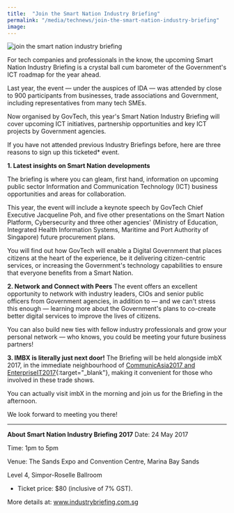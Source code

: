 ```yaml
---
title:  "Join the Smart Nation Industry Briefing"
permalink: "/media/technews/join-the-smart-nation-industry-briefing"
image: 
---
```


![join the smart nation industry briefing](/images/technews/join-the-smart-nation-industry-briefing-part-1.jpg)

For tech companies and professionals in the know, the upcoming Smart Nation Industry Briefing is a crystal ball cum barometer of the Government's ICT roadmap for the year ahead.

Last year, the event — under the auspices of IDA — was attended by close to 900 participants from businesses, trade associations and Government, including representatives from many tech SMEs.

Now organised by GovTech, this year's Smart Nation Industry Briefing will cover upcoming ICT initiatives, partnership opportunities and key ICT projects by Government agencies.

If you have not attended previous Industry Briefings before, here are three reasons to sign up this ticketed* event.


**1. Latest insights on Smart Nation developments**

The briefing is where you can gleam, first hand, information on upcoming public sector Information and Communication Technology (ICT) business opportunities and areas for collaboration.

This year, the event will include a keynote speech by GovTech Chief Executive Jacqueline Poh, and five other presentations on the Smart Nation Platform,  Cybersecurity and three other agencies' (Ministry of Education,  Integrated Health Information Systems, Maritime and Port Authority of Singapore) future procurement plans.

You will find out how GovTech will enable a Digital Government that places citizens at the heart of the experience, be it delivering citizen-centric services, or increasing the Government's technology capabilities to ensure that everyone benefits from a Smart Nation.


**2. Network and Connect with Peers**
The event offers an excellent opportunity to network with industry leaders, CIOs and senior public officers from Government agencies, in addition to — and we can't stress this enough — learning  more about the Government's plans to co-create better digital services to improve the lives of citizens.

You can also build new ties with fellow industry professionals and grow your personal network — who knows, you could be meeting your future business partners!


**3. IMBX is literally just next door!**
The Briefing will be held alongside imbX 2017, in the immediate neighbourhood of [CommunicAsia2017 and EnterpriseIT2017](https://www.connectechasia.com/){:target="_blank"}, making it convenient for those who involved in these trade shows.

You can actually visit imbX in the morning and join us for the Briefing in the afternoon.

We look forward to meeting you there! 

---

**About Smart Nation Industry Briefing 2017**
Date: 24 May 2017

Time: 1pm to 5pm

Venue: The Sands Expo and Convention Centre, Marina Bay Sands

Level 4, Simpor-Roselle Ballroom

* Ticket price: $80 (inclusive of 7% GST).

More details at: www.industrybriefing.com.sg

